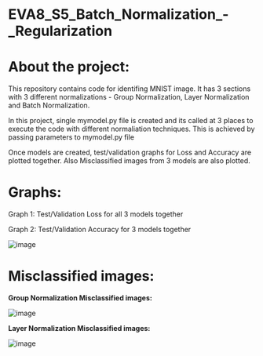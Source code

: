 # EVA8_S5_Batch_Normalization_-_Regularization

# **About the project:**
  This repository contains code for identifing MNIST image. It has 3 sections with 3 different normalizations - Group Normalization, Layer Normalization and Batch Normalization.
  
  In this project, single mymodel.py file is created and its called at 3 places to execute the code with different normaliation techniques. This is achieved by passing parameters to mymodel.py file
  
  Once models are created, test/validation graphs for Loss and Accuracy are plotted together. Also Misclassified images from 3 models are also plotted.
  
# Graphs:
Graph 1: Test/Validation Loss for all 3 models together

Graph 2: Test/Validation Accuracy for 3 models together


![image](https://user-images.githubusercontent.com/93775361/215488324-2688dc43-21aa-45e3-aa34-e65571d1028a.png)

# Misclassified images:
**Group Normalization Misclassified images:**

![image](https://user-images.githubusercontent.com/93775361/215666615-7b9a9a07-77ae-4d97-993f-cab686ce7216.png)

**Layer Normalization Misclassified images:**

![image](https://user-images.githubusercontent.com/93775361/215669098-c78e8558-bfb7-4fbd-b91c-ff75d3eb893b.png)





